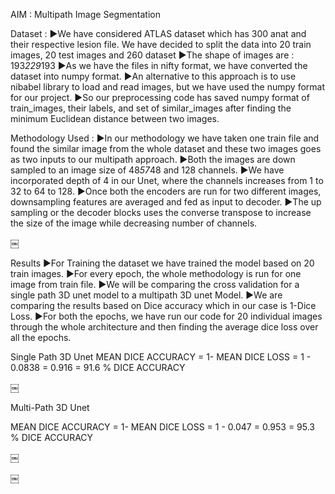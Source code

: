 AIM : Multipath Image Segmentation 

Dataset :
►We have considered ATLAS dataset which has 300 anat and their respective lesion file. We have decided to split the data into 20 train images, 20 test images and 260 dataset
►The shape of images are : 193*229*193
►As we have the files in nifty format, we have converted the dataset into numpy format.
►An alternative to this approach is to use nibabel library to load and read images, but we have used the numpy format for our project.
►So our preprocessing code has saved numpy format of train_images, their labels, and set of similar_images after finding the minimum Euclidean distance between two images.



Methodology Used :
►In our methodology we have taken one train file and found the similar image from the whole dataset and these two images goes as two inputs to our multipath approach.
►Both the images are down sampled to an image size of 48*57*48 and 128 channels.
►We have incorporated depth of 4 in our Unet, where the channels increases from 1 to 32 to 64 to 128.
►Once both the encoders are run for two different images, downsampling features are averaged and fed as input to decoder.
►The up sampling or the decoder blocks uses the converse transpose to increase the size of the image while decreasing number of channels.

￼


Results 
►For Training the dataset we have trained the model based on 20 train images.
►For every epoch, the whole methodology is run for one image from train file.
►We will be comparing the cross validation for a single path 3D unet model to a multipath 3D unet Model.
►We are comparing the results based on Dice accuracy which in our case is 1-Dice Loss.
►For both the epochs, we have run our code for 20 individual images through the whole architecture and then finding the average dice loss over all the epochs.




Single Path 3D Unet 
MEAN DICE ACCURACY = 1- MEAN DICE LOSS = 1 - 0.0838 = 0.916 = 91.6 % DICE ACCURACY

￼




Multi-Path 3D Unet 

MEAN DICE ACCURACY = 1- MEAN DICE LOSS = 1 - 0.047 = 0.953 = 95.3 % DICE ACCURACY

￼


￼




